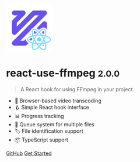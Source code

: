 ![logo](_media/icon.png)

# react-use-ffmpeg <small>2.0.0</small>

> A React hook for using FFmpeg in your project.

- 🎥 Browser-based video transcoding
- 🪝 Simple React hook interface
- 📊 Progress tracking
- 🔄 Queue system for multiple files
- 🏷️ File identification support
- 📦 TypeScript support

[GitHub](https://github.com/dk013/react-use-ffmpeg)
[Get Started](#react-use-ffmpeg)

